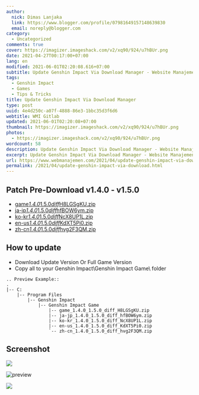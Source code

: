 ```yaml
---
author:
  nick: Dimas Lanjaka
  link: https://www.blogger.com/profile/07981649157148639830
  email: noreply@blogger.com
category:
  - Uncategorized
comments: true
cover: https://imagizer.imageshack.com/v2/xq90/924/u7hBUr.png
date: 2021-04-27T00:17:00+07:00
lang: en
modified: 2021-06-01T02:20:08.616+07:00
subtitle: Update Genshin Impact Via Download Manager - Website Manajemen Indonesia
tags:
  - Genshin Impact
  - Games
  - Tips & Tricks
title: Update Genshin Impact Via Download Manager
type: post
uuid: 4e4d250c-a07f-4888-86e3-1bbc35d3f6d6
webtitle: WMI Gitlab
updated: 2021-06-01T02:20:08+07:00
thumbnail: https://imagizer.imageshack.com/v2/xq90/924/u7hBUr.png
photos:
  - https://imagizer.imageshack.com/v2/xq90/924/u7hBUr.png
wordcount: 58
description: Update Genshin Impact Via Download Manager - Website Manajemen Indonesia
excerpt: Update Genshin Impact Via Download Manager - Website Manajemen Indonesia
url: https://www.webmanajemen.com/2021/04/update-genshin-impact-via-download.html
permalink: /2021/04/update-genshin-impact-via-download.html
---
```


<h2>Patch Pre-Download v1.4.0 - v1.5.0</h2><ul><li><a href="https://autopatchhk.yuanshen.com/client_app/update/hk4e_global/10/game_1.4.0_1.5.0_diff_H8LGSgKU.zip" rel="noopener noreferer nofollow">game<em>1.4.0</em>1.5.0<em>diff</em>H8LGSgKU.zip</a></li><li><a href="https://autopatchhk.yuanshen.com/client_app/update/hk4e_global/10/ja-jp_1.4.0_1.5.0_diff_hfBOW6ym.zip" rel="noopener noreferer nofollow">ja-jp<em>1.4.0</em>1.5.0<em>diff</em>hfBOW6ym.zip</a></li><li><a href="https://autopatchhk.yuanshen.com/client_app/update/hk4e_global/10/ko-kr_1.4.0_1.5.0_diff_NcX8UP1L.zip" rel="noopener noreferer nofollow">ko-kr<em>1.4.0</em>1.5.0<em>diff</em>NcX8UP1L.zip</a></li><li><a href="https://autopatchhk.yuanshen.com/client_app/update/hk4e_global/10/en-us_1.4.0_1.5.0_diff_KdXT5Pi0.zip" rel="noopener noreferer nofollow">en-us<em>1.4.0</em>1.5.0<em>diff</em>KdXT5Pi0.zip</a></li><li><a href="https://autopatchhk.yuanshen.com/client_app/update/hk4e_global/10/zh-cn_1.4.0_1.5.0_diff_hvg2F3QM.zip" rel="noopener noreferer nofollow">zh-cn<em>1.4.0</em>1.5.0<em>diff</em>hvg2F3QM.zip</a></li></ul><h2>How to update</h2><ul><li>Download Update Version Or Full Game Version</li><li>Copy all to your Genshin Impact\Genshin Impact Game\ folder</li></ul><pre><code>.. Preview Example::<br>.<br>|-- C:<br>    |-- Program Files<br>        |-- Genshin Impact<br>            |-- Genshin Impact Game<br>                |-- game_1.4.0_1.5.0_diff_H8LGSgKU.zip<br>                |-- ja-jp_1.4.0_1.5.0_diff_hfBOW6ym.zip<br>                |-- ko-kr_1.4.0_1.5.0_diff_NcX8UP1L.zip<br>                |-- en-us_1.4.0_1.5.0_diff_KdXT5Pi0.zip<br>                `-- zh-cn_1.4.0_1.5.0_diff_hvg2F3QM.zip<br></code></pre><h2>Screenshot</h2><span><a name="more"></a></span><p><img src="https://imagizer.imageshack.com/v2/xq90/924/u7hBUr.png" border="0"></p><p><img src="https://i.imgur.com/zHDw2i0.png" alt="preview"></p><p><img src="https://imagizer.imageshack.com/v2/xq90/924/W7QEZY.png" border="0"></p>